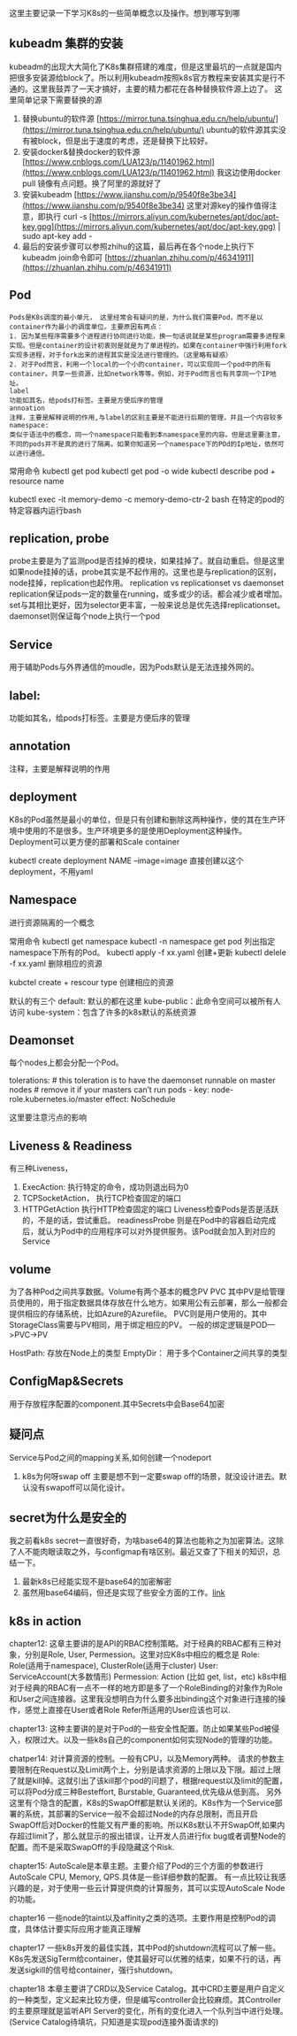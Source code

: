 

这里主要记录一下学习K8s的一些简单概念以及操作。想到哪写到哪

kubeadm 集群的安装
-------------

kubeadm的出现大大简化了K8s集群搭建的难度，但是这里最坑的一点就是国内把很多安装源给block了。所以利用kubeadm按照k8s官方教程来安装其实是行不通的。这里我鼓弄了一天才搞好，主要的精力都花在各种替换软件源上边了。 这里简单记录下需要替换的源

1.  替换ubuntu的软件源 [https://mirror.tuna.tsinghua.edu.cn/help/ubuntu/](https://mirror.tuna.tsinghua.edu.cn/help/ubuntu/) ubuntu的软件源其实没有被block，但是出于速度的考虑，还是替换下比较好。
2.  安装docker&替换docker的软件源 [https://www.cnblogs.com/LUA123/p/11401962.html](https://www.cnblogs.com/LUA123/p/11401962.html) 我这边使用docker pull 镜像有点问题。换了阿里的源就好了
3.  安装kubeadm [https://www.jianshu.com/p/9540f8e3be34](https://www.jianshu.com/p/9540f8e3be34) 这里对源key的操作值得注意，即执行 curl -s [https://mirrors.aliyun.com/kubernetes/apt/doc/apt-key.gpg](https://mirrors.aliyun.com/kubernetes/apt/doc/apt-key.gpg) | sudo apt-key add -
4.  最后的安装步骤可以参照zhihu的这篇，最后再在各个node上执行下kubeadm join命令即可 [https://zhuanlan.zhihu.com/p/46341911](https://zhuanlan.zhihu.com/p/46341911)

Pod
---

    Pods是K8s调度的最小单元， 这里经常会有疑问的是，为什么我们需要Pod，而不是以container作为最小的调度单位。主要原因有两点：
    1. 因为某些程序需要多个进程进行协同进行功能，换一句话说就是某些program需要多进程来实现。但是container的设计初衷则是就是为了单进程的。如果在container中强行利用fork实现多进程，对于fork出来的进程其实是没法进行管理的。（这里略有疑惑）
    2. 对于Pod而言，利用一个local的一个小的container，可以实现同一个pod中的所有container。共享一些资源，比如network等等。例如，对于Pod而言也有共享同一个IP地址。
    label 
    功能如其名，给pods打标签。主要是方便后序的管理
    annoation
    注释，主要是解释说明的作用,与label的区别主要是不能进行后期的管理，并且一个内容较多
    namespace:
    类似于语法中的概念，同一个namespace只能看到本namespace里的内容。但是这里要注意，不同的pods并不是真的进行了隔离。如果你知道另一个namespace下的POd的Ip地址，依然可以进行通信。
    

常用命令 kubectl get pod kubectl get pod -o wide kubectl describe pod + resource name

kubectl exec -it memory-demo -c memory-demo-ctr-2 bash 在特定的pod的特定容器内运行bash

replication, probe
------------------

probe主要是为了监测pod是否挂掉的模块，如果挂掉了。就自动重启。但是这里如果node挂掉的话，probe其实是不起作用的。这里也是与replication的区别，node挂掉，replication也起作用。 replication vs replicationset vs daemonset replication保证pods一定的数量在running，或多或少的话。都会减少或者增加。set与其相比更好，因为selector更丰富，一般来说总是优先选择replicationset。daemonset则保证每个node上执行一个pod

Service
-------

用于辅助Pods与外界通信的moudle，因为Pods默认是无法连接外网的。

label:
------

功能如其名，给pods打标签。主要是方便后序的管理

annotation
----------

注释，主要是解释说明的作用

deployment
----------

K8s的Pod虽然是最小的单位，但是只有创建和删除这两种操作，使的其在生产环境中使用的不是很多。生产环境更多的是使用Deployment这种操作。Deployment可以更方便的部署和Scale container

kubectl create deployment NAME –image=image 直接创建以这个deployment，不用yaml

Namespace
---------

进行资源隔离的一个概念

常用命令 kubectl get namespace kubectl -n namespace get pod 列出指定namespace下所有的Pod。 kubectl apply -f xx.yaml 创建+更新 kubectl delele -f xx.yaml 删除相应的资源

kubctel create + rescour type 创建相应的资源

默认的有三个 default: 默认的都在这里 kube-public：此命令空间可以被所有人访问 kube-system：包含了许多的k8s默认的系统资源

Deamonset
---------

每个nodes上都会分配一个Pod。

tolerations: # this toleration is to have the daemonset runnable on master nodes # remove it if your masters can’t run pods - key: node-role.kubernetes.io/master effect: NoSchedule

这里要注意污点的影响

Liveness & Readiness
--------------------

有三种Liveness，

1.  ExecAction: 执行特定的命令，成功则退出码为0
2.  TCPSocketAction， 执行TCP检查固定的端口
3.  HTTPGetAction 执行HTTP检查固定的端口 Liveness检查Pods是否是活跃的，不是的话，尝试重启。 readinessProbe 则是在Pod中的容器启动完成后，就认为Pod中的应用程序可以对外提供服务。该Pod就会加入到对应的Service

volume
------

为了各种Pod之间共享数据。Volume有两个基本的概念PV PVC 其中PV是给管理员使用的，用于指定数据具体存放在什么地方。如果用公有云部署，那么一般都会提供相应的存储系统，比如Azure的Azurefile。 PVC则是用户使用的。其中StorageClass需要与PV相同，用于绑定相应的PV。 一般的绑定逻辑是POD—>PVC->PV

HostPath: 存放在Node上的类型 EmptyDir： 用于多个Container之间共享的类型

ConfigMap&Secrets
-----------------

用于存放程序配置的component.其中Secrets中会Base64加密

疑问点
---

Service与Pod之间的mapping关系,如何创建一个nodeport

1.  k8s为何呀swap off 主要是想不到一定要swap off的场景，就没设计进去。默认没有swapoff可以简化设计。

secret为什么是安全的
-------------

我之前看k8s secret一直很好奇，为啥base64的算法也能称之为加密算法。这除了人不能肉眼读取之外，与configmap有啥区别。最近又查了下相关的知识，总结一下。

1.  最新k8s已经能实现不是base64的加密解密
2.  虽然用base64编码，但还是实现了些安全方面的工作。[link](https://blog.csdn.net/kunyus/article/details/94392696)

k8s in action
-------------

chapter12: 这章主要讲的是API的RBAC控制策略。对于经典的RBAC都有三种对象，分别是Role, User, Permession。这里对应K8s中相应的概念是 Role: Role(适用于namespace), ClusterRole(适用于cluster) User: ServiceAccount(大多数情形) Permession: Action (比如 get, list，etc) k8s中相对于经典的RBAC有一点不一样的地方即是多了一个RoleBinding的对象作为Role和User之间连接器。这里我没想明白为什么要多出binding这个对象进行连接的操作，感觉上直接在User或者Role Refer所适用的User应该也可以.

chapter13: 这种主要讲的是对于Pod的一些安全性配置。防止如果某些Pod被侵入，权限过大。以及一些k8s自己的component如何实现Node的管理的功能。

chatper14: 对计算资源的控制。一般有CPU，以及Memory两种。 请求的参数主要限制在Request以及Limit两个上，分别是请求资源的上限以及下限。超过上限了就是kill掉。这就引出了该kill那个pod的问题了，根据request以及limit的配置，可以将Pod分成三种Besteffort, Burstable, Guaranteed,优先级从低到高。 另外这里有个隐含的配置，K8s的SwapOff都是默认关闭的。K8s作为一个Service部署的系统，其部署的Service一般不会超过Node的内存总限制，而且开启SwapOff后对Docker的性能又有严重的影响。所以K8s默认不开SwapOff,如果内存超过limit了，那么就显示的报出错误，让开发人员进行fix bug或者调整Node的配置。而不是采取SwapOff的手段隐藏这个Risk.

chapter15: AutoScale是本章主题。主要介绍了Pod的三个方面的参数进行AutoScale CPU, Memory, QPS.具体是一些详细参数的配置。 有一点比较让我感兴趣的是，对于使用一些云计算提供商的计算服务，其可以实现AutoScale Node的功能。

chapter16 一些node的taint以及affinity之类的选项。主要作用是控制Pod的调度，具体估计要实际应用才能真正理解

chapter17 一些k8s开发的最佳实践，其中Pod的shutdown流程可以了解一些。K8s先发送SigTerm给container，使其最好可以优雅的结束，如果不行的话，再发送sigkill的信号给container，强行shutdown。

chapter18 本章主要讲了CRD以及Service Catalog。其中CRD主要是用户自定义的一种类型，定义起来比较方便，但是编写controller会比较麻烦。其Controller的主要原理就是监听API Server的变化，所有的变化进入一个队列当中进行处理。 (Service Catalog待填坑，只知道是实现pod连接外面请求的)

